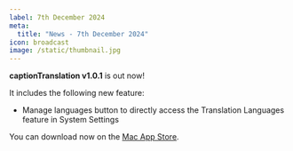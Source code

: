 ```yaml
---
label: 7th December 2024
meta:
  title: "News - 7th December 2024"
icon: broadcast
image: /static/thumbnail.jpg
---
```


**captionTranslation v1.0.1** is out now!

It includes the following new feature:

- Manage languages button to directly access the Translation Languages feature in System Settings

You can download now on the [Mac App Store](https://apps.apple.com/app/captiontranslator/id6737919696).